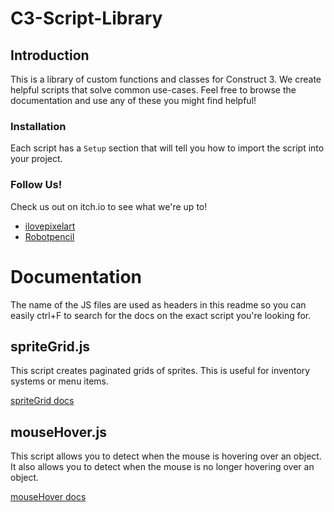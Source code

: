 # C3-Script-Library
## Introduction
This is a library of custom functions and classes for Construct 3. We create helpful scripts that solve common use-cases. Feel free to browse the documentation and use any of these you might find helpful!

### Installation
Each script has a `Setup` section that will tell you how to import the script into your project.

### Follow Us!
Check us out on itch.io to see what we're up to!

- [ilovepixelart](https://ilovepixelart.itch.io/)
- [Robotpencil](https://robotpencil.itch.io/)

# Documentation
The name of the JS files are used as headers in this readme so you can easily ctrl+F to search for the docs on the exact script you're looking for.

## spriteGrid.js
This script creates paginated grids of sprites. This is useful for inventory systems or menu items.

[spriteGrid docs](https://github.com/soulassassyn/C3-Script-Library/blob/main/spriteGrid.md)

## mouseHover.js
This script allows you to detect when the mouse is hovering over an object. It also allows you to detect when the mouse is no longer hovering over an object.

[mouseHover docs](https://github.com/soulassassyn/C3-Script-Library/blob/main/mouseHover.md)